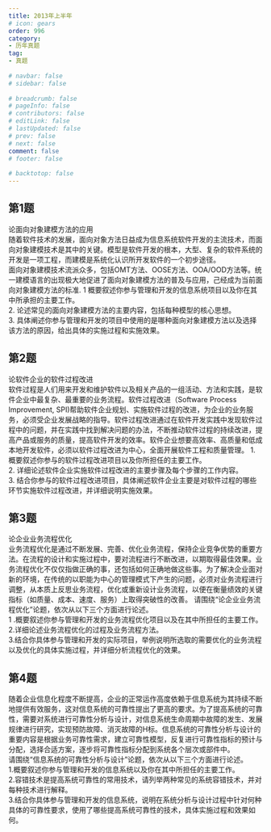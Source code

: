 ```yaml
---  
title: 2013年上半年  
# icon: gears  
order: 996  
category:  
- 历年真题  
tag:  
- 真题  
  
# navbar: false  
# sidebar: false  
  
# breadcrumb: false  
# pageInfo: false  
# contributors: false  
# editLink: false  
# lastUpdated: false  
# prev: false  
# next: false  
comment: false  
# footer: false  
  
# backtotop: false  
---  
```

## 第1题 ##

论面向对象建模方法的应用  
随着软件技术的发展，面向对象方法日益成为信息系统软件开发的主流技术，而面向对象建模技术是其中的关键。模型是软件开发的根本，大型、复杂的软件系统的开发是一项工程，而建模是系统化认识所开发软件的一个初步途径。  
面向对象建模技术流派众多，包括OMT方法、OOSE方法、OOA/OOD方法等。统一建模语言的出现极大地促进了面向对象建模方法的普及与应用，己经成为当前面向对象建模方法的标准. 1 概要叙述你参与管理和开发的信息系统项目以及你在其中所承担的主要工作。  
2. 论述常见的面向对象建模方法的主要内容，包括每种模型的核心思想。  
3. 具体阐述你参与管理和开发的项目中使用的是哪种面向对象建模方法以及选择该方法的原因，给出具体的实施过程和实施效果。  


## 第2题 ##

论软件企业的软件过程改进  
软件过程是人们用来开发和维护软件以及相关产品的一组活动、方法和实践，是软件企业中最复杂、最重要的业务流程。软件过程改进（Software Process Improvement, SPI)帮助软件企业规划、实施软件过程的改进，为企业的业务服务，必须受企业发展战略的指导。软件过程改进通过在软件开发实践中发现软件过程中的问题，并在实践中找到解决问题的办法，不断推动软件过程的持续改进，提高产品或服务的质量，提高软件开发的效率。软件企业想要高效率、高质量和低成本地开发软件，必须以软件过程改进为中心，全面开展软件工程和质量管理。 1. 概要叙述你参与的软件过程改进项目以及你所担任的主要工作。  
2. 详细论述软件企业实施软件过程改进的主要步骤及每个步骤的工作内容。  
3. 结合你参与的软件过程改进项目，具体阐述软件企业主要是对软件过程的哪些环节实施软件过程改进，并详细说明实施效果。  


## 第3题 ##

论企业业务流程优化  
业务流程优化是通过不断发展、完善、优化业务流程，保持企业竞争优势的重要方法。在流程的设计和实施过程中，要对流程进行不断改进，以期取得最佳效果。业务流程优化不仅仅指做正确的事，还包括如何正确地做这些事。为了解决企业面对新的环境，在传统的以职能为中心的管理模式下产生的问题，必须对业务流程进行调整，从本质上反思业务流程，优化或重新设计业务流程，以便在衡量绩效的关键指标（如质量、成本、速度、服务）上取得突破性的改善。 请围绕“论企业业务流程优化”论题，依次从以下三个方面进行论述。  
1 .概要叙述你参与管理和开发的业务流程优化项目以及在其中所担任的主要工作。  
2.详细论述业务流程优化的过程及业务流程方法。  
3.结合你具体参与管理和开发的实际项目，举例说明所选取的需要优化的业务流程以及优化的具体实施过程，并详细分析流程优化的效果。  


## 第4题 ##

随着企业信息化程度不断提高，企业的正常运作高度依赖于信息系统为其持续不断地提供有效服务，这对信息系统的可靠性提出了更高的要求。为了提高系统的可靠性，需要对系统进行可靠性分析与设计，对信息系统生命周期中故障的发生、发展规律进行研究，实现预防故障、消灭故障的H标。信息系统的可靠性分析与设计的重要内容是根据业务可靠性需求，建立可靠性模型，反复进行可靠性指标的预计与分配，选择合适方案，逐步将可靠性指标分配到系统各个层次或部件中。  
请围绕“信息系统的可靠性分析与设计”论题，依次从以下三个方面进行论述。  
1.概要叙述你参与管理和开发的信息系统以及你在其中所担任的主要工作。  
2.容错技术是提高系统可靠性的常用技术，请列举两种常见的系统容错技术，并对每种技术进行解释。  
3.结合你具体参与管理和开发的信息系统，说明在系统分析与设计过程中针对何种具体的可靠性要求，使用了哪些提高系统可靠性的技术，具体实施过程和效果如何。  

